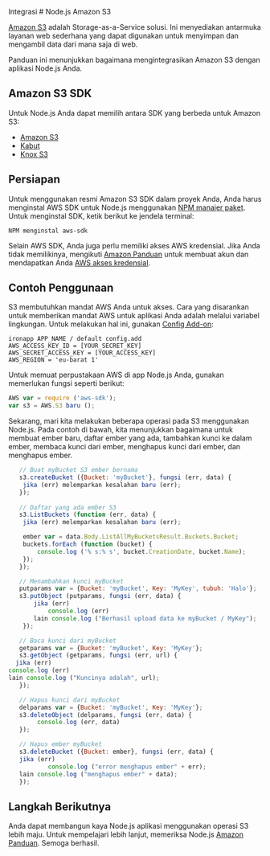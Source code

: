 Integrasi # Node.js Amazon S3

[Amazon S3] adalah Storage-as-a-Service solusi. Ini menyediakan antarmuka layanan web sederhana yang dapat digunakan untuk menyimpan dan mengambil data dari mana saja di web.

Panduan ini menunjukkan bagaimana mengintegrasikan Amazon S3 dengan aplikasi Node.js Anda.

## Amazon S3 SDK
Untuk Node.js Anda dapat memilih antara SDK yang berbeda untuk Amazon S3:
* [Amazon S3]
* [Kabut]
* [Knox S3]

## Persiapan
Untuk menggunakan resmi Amazon S3 SDK dalam proyek Anda, Anda harus menginstal AWS SDK untuk Node.js menggunakan [NPM manajer paket].
Untuk menginstal SDK, ketik berikut ke jendela terminal:

~~~ Pesta
NPM menginstal aws-sdk
~~~

Selain AWS SDK, Anda juga perlu memiliki akses AWS kredensial. Jika Anda tidak memilikinya, mengikuti [Amazon Panduan] untuk membuat akun dan mendapatkan Anda [AWS akses kredensial].

## Contoh Penggunaan
S3 membutuhkan mandat AWS Anda untuk akses. Cara yang disarankan untuk memberikan mandat AWS untuk aplikasi Anda adalah melalui variabel lingkungan. Untuk melakukan hal ini, gunakan [Config Add-on]:

~~~ Pesta
ironapp APP_NAME / default config.add
AWS_ACCESS_KEY_ID = [YOUR_SECRET_KEY]
AWS_SECRET_ACCESS_KEY = [YOUR_ACCESS_KEY]
AWS_REGION = 'eu-barat 1'
~~~

Untuk memuat perpustakaan AWS di app Node.js Anda, gunakan memerlukan fungsi seperti berikut:

~~~ Javascript
AWS var = require ('aws-sdk');
var s3 = AWS.S3 baru ();
~~~

Sekarang, mari kita melakukan beberapa operasi pada S3 menggunakan Node.js. Pada contoh di bawah, kita menunjukkan bagaimana untuk membuat ember baru, daftar ember yang ada, tambahkan kunci ke dalam ember, membaca kunci dari ember, menghapus kunci dari ember, dan menghapus ember.

~~~ Javascript
   // Buat myBucket S3 ember bernama
   s3.createBucket ({Bucket: 'myBucket'}, fungsi (err, data) {
    jika (err) melemparkan kesalahan baru (err);
   });
    
   // Daftar yang ada ember S3
   s3.ListBuckets (function (err, data) {
    jika (err) melemparkan kesalahan baru (err);

    ember var = data.Body.ListAllMyBucketsResult.Buckets.Bucket;
    buckets.forEach (function (bucket) {
        console.log ('% s:% s', bucket.CreationDate, bucket.Name);
    });
   });

   // Menambahkan kunci myBucket
   putparams var = {Bucket: 'myBucket', Key: 'MyKey', tubuh: 'Halo'};
   s3.putObject (putparams, fungsi (err, data) {
       jika (err)
           console.log (err)
       lain console.log ("Berhasil upload data ke myBucket / MyKey");
    });

   // Baca kunci dari myBucket
   getparams var = {Bucket: 'myBucket', Key: 'MyKey'};
   s3.getObject (getparams, fungsi (err, url) {
  jika (err)
console.log (err)
lain console.log ("Kuncinya adalah", url);
   });

   // Hapus kunci dari myBucket
   delparams var = {Bucket: 'myBucket', Key: 'MyKey'};
   s3.deleteObject (delparams, fungsi (err, data) {
        console.log (err, data)
   });

   // Hapus ember myBucket
   s3.deleteBucket ({Bucket: ember}, fungsi (err, data) {
   jika (err)
           console.log ("error menghapus ember" + err);
   lain console.log ("menghapus ember" + data);
   });
~~~

## Langkah Berikutnya
Anda dapat membangun kaya Node.js aplikasi menggunakan operasi S3 lebih maju. Untuk mempelajari lebih lanjut, memeriksa Node.js [Amazon Panduan]. Semoga berhasil.

[Amazon S3]: http://aws.amazon.com/s3/
[Kabut]: https://docs.appfog.com/languages/node
[Knox S3]: https://github.com/LearnBoost/knox
[NPM manajer paket]: https://npmjs.org/
[Amazon Panduan]: http://docs.aws.amazon.com/AWSJavaScriptSDK/guide/node-intro.html
[AWS akses kredensial]: http://aws.amazon.com/security-credentials
[Config Add-on]: /Add-on%20Documentation/Deployment/Custom%20Config.md
